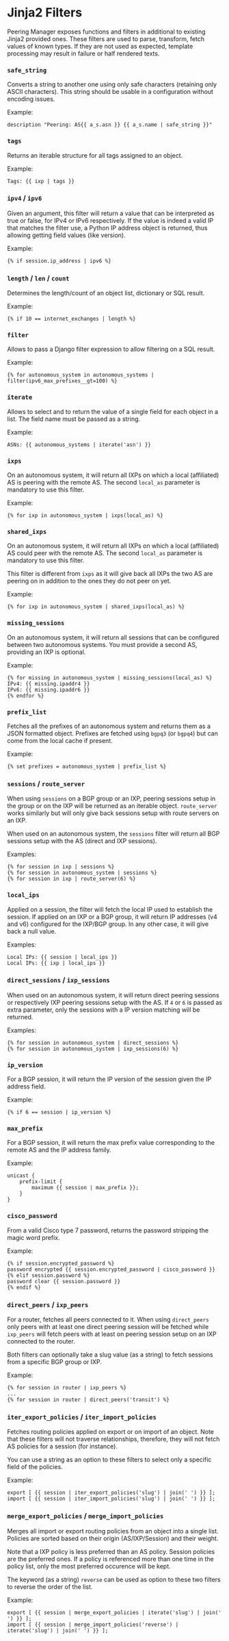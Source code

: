 # Jinja2 Filters

Peering Manager exposes functions and filters in additional to existing Jinja2
provided ones. These filters are used to parse, transform, fetch values of
known types. If they are not used as expected, template processing may result
in failure or half rendered texts.

### `safe_string`

Converts a string to another one using only safe characters (retaining only
ASCII characters). This string should be usable in a configuration without
encoding issues.

Example:
```
description "Peering: AS{{ a_s.asn }} {{ a_s.name | safe_string }}"
```

### `tags`

Returns an iterable structure for all tags assigned to an object.

Example:
```
Tags: {{ ixp | tags }}
```

### `ipv4` / `ipv6`

Given an argument, this filter will return a value that can be interpreted as
true or false, for IPv4 or IPv6 respectively. If the value is indeed a valid
IP that matches the filter use, a Python IP address object is returned, thus
allowing getting field values (like version).

Example:
```
{% if session.ip_address | ipv6 %}
```

### `length` / `len` / `count`

Determines the length/count of an object list, dictionary or SQL result.

Example:
```
{% if 10 == internet_exchanges | length %}
```

### `filter`

Allows to pass a Django filter expression to allow filtering on a SQL result.

Example:
```
{% for autonomous_system in autonomous_systems | filter(ipv6_max_prefixes__gt=100) %}
```

### `iterate`

Allows to select and to return the value of a single field for each object in
a list. The field name must be passed as a string.

Example:
```
ASNs: {{ autonomous_systems | iterate('asn') }}
```

### `ixps`

On an autonomous system, it will return all IXPs on which a local (affiliated)
AS is peering with the remote AS. The second `local_as` parameter is mandatory
to use this filter.

Example:
```
{% for ixp in autonomous_system | ixps(local_as) %}
```

### `shared_ixps`

On an autonomous system, it will return all IXPs on which a local (affiliated)
AS could peer with the remote AS. The second `local_as` parameter is mandatory
to use this filter.

This filter is different from `ixps` as it will give back all IXPs the two AS
are peering on in addition to the ones they do not peer on yet.

Example:
```
{% for ixp in autonomous_system | shared_ixps(local_as) %}
```

### `missing_sessions`

On an autonomous system, it will return all sessions that can be configured
between two autonomous systems. You must provide a second AS, providing an IXP
is optional.

Example:
```
{% for missing in autonomous_system | missing_sessions(local_as) %}
IPv4: {{ missing.ipaddr4 }}
IPv6: {{ missing.ipaddr6 }}
{% endfor %}
```

### `prefix_list`

Fetches all the prefixes of an autonomous system and returns them as a JSON
formatted object. Prefixes are fetched using `bgpq3` (or `bgpq4`) but can
come from the local cache if present.

Example:
```
{% set prefixes = autonomous_system | prefix_list %}
```

### `sessions` / `route_server`

When using `sessions` on a BGP group or an IXP, peering sessions setup in the
group or on the IXP will be returned as an iterable object. `route_server`
works similarly but will only give back sessions setup with route servers on
an IXP.

When used on an autonomous system, the `sessions` filter will return all BGP
sessions setup with the AS (direct and IXP sessions).

Examples:
```
{% for session in ixp | sessions %}
{% for session in autonomous_system | sessions %}
{% for session in ixp | route_server(6) %}
```

### `local_ips`

Applied on a session, the filter will fetch the local IP used to establish the
session. If applied on an IXP or a BGP group, it will return IP addresses (v4
and v6) configured for the IXP/BGP group. In any other case, it will give
back a null value.

Examples:
```
Local IPs: {{ session | local_ips }}
Local IPs: {{ ixp | local_ips }}
```

### `direct_sessions` / `ixp_sessions`

When used on an autonomous system, it will return direct peering sessions or
respectively IXP peering sessions setup with the AS. If `4` or `6` is passed
as extra parameter, only the sessions with a IP version matching will be
returned.

Examples:
```
{% for session in autonomous_system | direct_sessions %}
{% for session in autonomous_system | ixp_sessions(6) %}
```

### `ip_version`

For a BGP session, it will return the IP version of the session given the IP
address field.

Example:
```
{% if 6 == session | ip_version %}
```

### `max_prefix`

For a BGP session, it will return the max prefix value corresponding to the
remote AS and the IP address family.

Example:
```
unicast {
    prefix-limit {
        maximum {{ session | max_prefix }};
    }
}
```

### `cisco_password`

From a valid Cisco type 7 password, returns the password stripping the magic
word prefix.

Example:
```
{% if session.encrypted_password %}
password encrypted {{ session.encrypted_password | cisco_password }}
{% elif session.password %}
password clear {{ session.password }}
{% endif %}
```

### `direct_peers` / `ixp_peers`

For a router, fetches all peers connected to it. When using `direct_peers`
only peers with at least one direct peering session will be fetched while
`ixp_peers` will fetch peers with at least on peering session setup on an IXP
connected to the router.

Both filters can optionally take a slug value (as a string) to fetch sessions
from a specific BGP group or IXP.

Example:
```
{% for session in router | ixp_peers %}
...
{% for session in router | direct_peers('transit') %}
```

### `iter_export_policies` / `iter_import_policies`

Fetches routing policies applied on export or on import of an object. Note
that these filters will not traverse relationships, therefore, they will not
fetch AS policies for a session (for instance).

You can use a string as an option to these filters to select only a specific
field of the policies.

Example:
```
export [ {{ session | iter_export_policies('slug') | join(' ') }} ];
import [ {{ session | iter_import_policies('slug') | join(' ') }} ];
```

### `merge_export_policies` / `merge_import_policies`

Merges all import or export routing policies from an object into a single
list. Policies are sorted based on their origin (AS/IXP/Session) and their
weight.

Note that a IXP policy is less preferred than an AS policy. Session policies
are the preferred ones. If a policy is referenced more than one time in the
policy list, only the most preferred occurence will be kept.

The keyword (as a string) `reverse` can be used as option to these two filters
to reverse the order of the list.

Example:
```
export [ {{ session | merge_export_policies | iterate('slug') | join(' ') }} ];
import [ {{ session | merge_import_policies('reverse') | iterate('slug') | join(' ') }} ];
```
